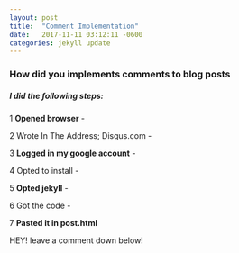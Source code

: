 ```yaml
---
layout: post
title:  "Comment Implementation"
date:   2017-11-11 03:12:11 -0600
categories: jekyll update
---
```


### How did you implements comments to blog posts

##### *I did the following steps:*

1 __Opened browser__ -


2 Wrote In The Address; Disqus.com -


3 __Logged in my google account__ -


4 Opted to install -


5 __Opted jekyll__ -


6 Got the code -


7 __Pasted it in post.html__

HEY! leave a comment down below!
